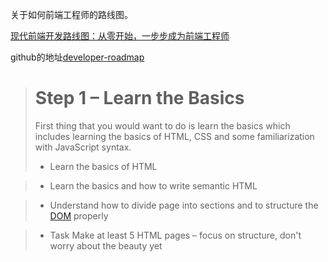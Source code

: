 关于如何前端工程师的路线图。

[现代前端开发路线图：从零开始，一步步成为前端工程师](http://36kr.com/p/5128487.html)

github的地址[developer-roadmap](https://github.com/kamranahmedse/developer-roadmap#fork-destination-box)

> # Step 1 – Learn the Basics
>
>First thing that you would want to do is learn the basics which includes learning the basics of HTML, CSS and some familiarization with JavaScript syntax.
>* Learn the basics of HTML

>  -  Learn the basics and how to write semantic HTML
        
>  - Understand how to divide page into sections and to structure the [DOM](http://www.w3school.com.cn/htmldom/index.asp) properly
        
>  - Task Make at least 5 HTML pages – focus on structure, don't worry about the beauty yet
